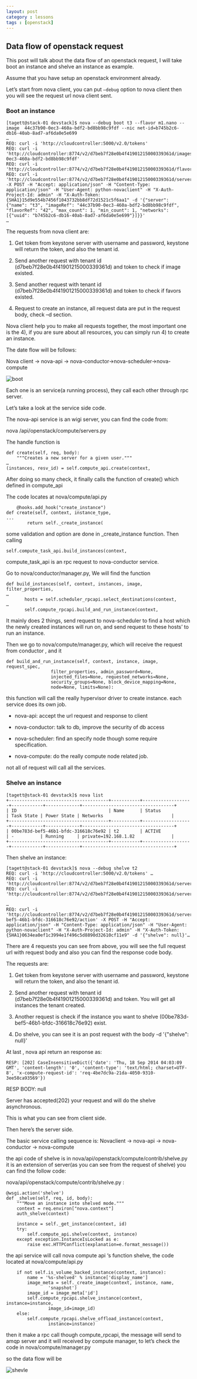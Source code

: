 ```yaml
---
layout: post
category : lessons
tags : [openstack]
---
```


## Data flow of openstack request

This post will talk about the data flow of an openstack request, I will take boot an instance and shelve an instance as example.

Assume that you have setup an openstack environment already.

Let’s start from nova client, you can put `–debug` option to nova client then you will see the request url nova client sent.


### Boot an instance


    [tagett@stack-01 devstack]$ nova --debug boot t3 --flavor m1.nano --image  44c37b90-0ec3-460a-bdf2-bd8bb98c9fdf --nic net-id=b745b2c6-db16-40ab-8ad7-af6da0e5e699
    …
    REQ: curl -i 'http://cloudcontroller:5000/v2.0/tokens'
    REQ: curl -i 'http://cloudcontroller:8774/v2/d7beb7f28e0b4f41901215000339361d/images/44c37b90-0ec3-460a-bdf2-bd8bb98c9fdf'
    REQ: curl -i 'http://cloudcontroller:8774/v2/d7beb7f28e0b4f41901215000339361d/flavors/m1.nano'
    REQ: curl -i 'http://cloudcontroller:8774/v2/d7beb7f28e0b4f41901215000339361d/servers' -X POST -H "Accept: application/json" -H "Content-Type: application/json" -H "User-Agent: python-novaclient" -H "X-Auth-Project-Id: admin" -H "X-Auth-Token: {SHA1}15d9e554b7456f1043732bb8df72d1521c5f6aa1" -d '{"server": {"name": "t3", "imageRef": "44c37b90-0ec3-460a-bdf2-bd8bb98c9fdf", "flavorRef": "42", "max_count": 1, "min_count": 1, "networks": [{"uuid": "b745b2c6-db16-40ab-8ad7-af6da0e5e699"}]}}'
    …


The requests from nova client are:

1)  Get token from keystone server with username and password, keystone will return the token, and also the tenant id.

2)  Send another request with tenant id (d7beb7f28e0b4f41901215000339361d) and token to check if image existed. 

3)  Send another request with tenant id (d7beb7f28e0b4f41901215000339361d) and token to check if favors existed.

4)  Request to create an instance, all request data are put in the request body, check –d section.

Nova client help you to make all requests together, the most important one is the 4), if you are sure about all resources, you can simply run 4) to create an instance.

The date flow will be follows:

Nova client -> nova-api -> nova-conductor->nova-scheduler->nova-compute


![boot](/assets/images/boot.png)

Each one is an service(a running process), they call each other through rpc server.

Let’s take a look at the service side code.

The nova-api service is an wigi server, you can find the code from:

nova /api/openstack/compute/servers.py

The handle function is    

    def create(self, req, body):
        """Creates a new server for a given user."""
    …   
    (instances, resv_id) = self.compute_api.create(context,

After doing so many check, it finally calls the function of create() which defined in compute_api

The code locates at nova/compute/api.py

        @hooks.add_hook("create_instance")
    def create(self, context, instance_type,
    ...
            return self._create_instance(

some validation and option are done in _create_instance function.
Then calling 

    self.compute_task_api.build_instances(context,

compute_task_api is an rpc request to nova-conductor service.

Go to nova/conductor/manager.py, We will find the function    

    def build_instances(self, context, instances, image, filter_properties,
    … 
           hosts = self.scheduler_rpcapi.select_destinations(context,
    …
           self.compute_rpcapi.build_and_run_instance(context,


It mainly does 2 things, send request to nova-scheduler to find a host which the newly created instances will run on, and send request to these hosts’ to run an instance.

Then we go to nova/compute/manager.py, which will receive the request from conductor , and it

    def build_and_run_instance(self, context, instance, image, request_spec,
                     filter_properties, admin_password=None,
                     injected_files=None, requested_networks=None,
                     security_groups=None, block_device_mapping=None,
                     node=None, limits=None):

this function will call the really hypervisor driver to create instance.
each service does its own job.

- nova-api: accept the url request and response to client

- nova-conductor: talk to db, improve the security of db access

- nova-scheduler: find an specify node though some require specification.

- nova-compute: do the really compute node related job.

not all of request will call all the services.


### Shelve an instance

    [tagett@stack-01 devstack]$ nova list
    +--------------------------------------+-----------+-------------------+------------+-------------+-----------------------------------+
    | ID                                   | Name      | Status            | Task State | Power State | Networks                          |
    +--------------------------------------+-----------+-------------------+------------+-------------+-----------------------------------+
    | 00be783d-bef5-46b1-bfdc-316618c76e92 | t2        | ACTIVE            | -          | Running     | private=192.168.1.82              |
    +--------------------------------------+-----------+-------------------+------------+-------------+-----------------------------------+

Then shelve an instance:

    [tagett@stack-01 devstack]$ nova --debug shelve t2
    REQ: curl -i 'http://cloudcontroller:5000/v2.0/tokens' …
    REQ: curl -i 'http://cloudcontroller:8774/v2/d7beb7f28e0b4f41901215000339361d/servers'…
    REQ: curl -i 'http://cloudcontroller:8774/v2/d7beb7f28e0b4f41901215000339361d/servers/r'…

    …
    REQ: curl -i 'http://cloudcontroller:8774/v2/d7beb7f28e0b4f41901215000339361d/servers/00be783d-bef5-46b1-bfdc-316618c76e92/action' -X POST -H "Accept: application/json" -H "Content-Type: application/json" -H "User-Agent: python-novaclient" -H "X-Auth-Project-Id: admin" -H "X-Auth-Token: {SHA1}0634ea0ef1c3994e1f496c5d8890d32610cf11e9" -d '{"shelve": null}'…

There are 4 requests you can see from above, you will see the full request url with request body and also you can find the response code body.

The requests are:

1)  Get token from keystone server with username and password, keystone will return the token, and also the tenant id.

2)  Send another request with tenant id (d7beb7f28e0b4f41901215000339361d) and token. You will get all instances the tenant created.

3)  Another request is check if the instance you want to shelve (00be783d-bef5-46b1-bfdc-316618c76e92) exist.

4)  Do shelve, you can see it is an post request with the body  -d '{"shelve": null}'

At last , nova api return an response as:

    RESP: [202] CaseInsensitiveDict({'date': 'Thu, 18 Sep 2014 04:03:09 GMT', 'content-length': '0', 'content-type': 'text/html; charset=UTF-8', 'x-compute-request-id': 'req-4be7dc9a-21da-4050-9310-3ee58ca93569'})
RESP BODY: null

Server has accepted(202) your request and will do the shelve asynchronous.

This is what you can see from client side.

Then here’s the server side.

The basic service calling sequence is:
Novaclient -> nova-api -> nova-conductor -> nova-compute

the api code of shelve is in nova/api/openstack/compute/contrib/shelve.py
it is an extension of server(as you can see from the request of shelve)
you can find the follow code:

nova/api/openstack/compute/contrib/shelve.py :

    @wsgi.action('shelve')
    def _shelve(self, req, id, body):
        """Move an instance into shelved mode."""
        context = req.environ["nova.context"]
        auth_shelve(context)

        instance = self._get_instance(context, id)
        try:
            self.compute_api.shelve(context, instance)
        except exception.InstanceIsLocked as e:
            raise exc.HTTPConflict(explanation=e.format_message())

the api service will call nova compute api ‘s function shelve,
the code located at nova/compute/api.py

        if not self.is_volume_backed_instance(context, instance):
            name = '%s-shelved' % instance['display_name']
            image_meta = self._create_image(context, instance, name,
                    'snapshot')
            image_id = image_meta['id']
            self.compute_rpcapi.shelve_instance(context, instance=instance,
                    image_id=image_id)
        else:
            self.compute_rpcapi.shelve_offload_instance(context,
                    instance=instance)

then it make a rpc call though compute_rpcapi, the message will send to amqp server and 
it will received by compute manager, to let’s check the code in nova/compute/manager.py


so the data flow will be

![shevle](/assets/images/shelve.png)
